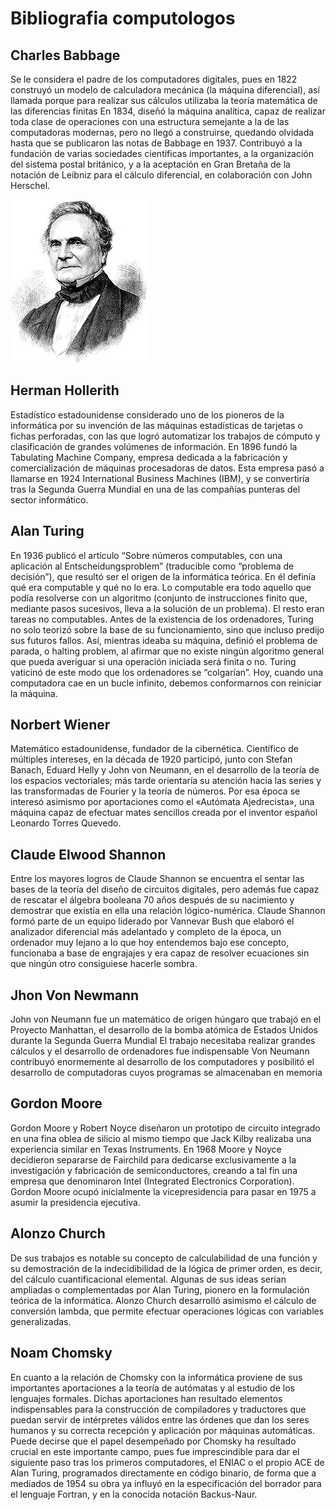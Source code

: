 # Bibliografia computologos
## Charles Babbage
Se le considera el padre de los computadores digitales, pues en 1822 construyó un modelo de calculadora mecánica (la máquina diferencial), así llamada porque para realizar sus cálculos utilizaba la teoría matemática de las diferencias finitas
En 1834, diseñó la máquina analítica, capaz de realizar toda clase de operaciones con una estructura semejante a la de las computadoras modernas, pero no llegó a construirse, quedando olvidada hasta que se publicaron las notas de Babbage en 1937.
Contribuyó a la fundación de varias sociedades científicas importantes, a la organización del sistema postal británico, y a la aceptación en Gran Bretaña de la notación de Leibniz para el cálculo diferencial, en colaboración con John Herschel.

![](https://github.com/Yohali20/Tareas-Lenguajes-Y-Automatas/blob/main/1.jpg) 

## Herman Hollerith
Estadístico estadounidense considerado uno de los pioneros de la informática por su invención de las máquinas estadísticas de tarjetas o fichas perforadas, con las que logró automatizar los trabajos de cómputo y clasificación de grandes volúmenes de información.
En 1896 fundó la Tabulating Machine Company, empresa dedicada a la fabricación y comercialización de máquinas procesadoras de datos. Esta empresa pasó a llamarse en 1924 International Business Machines (IBM), y se convertiría tras la Segunda Guerra Mundial en una de las compañías punteras del sector informático.

## Alan Turing 
En 1936 publicó el artículo “Sobre números computables, con una aplicación al Entscheidungsproblem” (traducible como “problema de decisión”), que resultó ser el origen de la informática teórica. En él definía qué era computable y qué no lo era. Lo computable era todo aquello que podía resolverse con un algoritmo (conjunto de instrucciones finito que, mediante pasos sucesivos, lleva a la solución de un problema). El resto eran tareas no computables.
Antes de la existencia de los ordenadores, Turing no solo teorizó sobre la base de su funcionamiento, sino que incluso predijo sus futuros fallos. Así, mientras ideaba su máquina, definió el problema de parada, o halting problem, al afirmar que no existe ningún algoritmo general que pueda averiguar si una operación iniciada será finita o no. Turing vaticinó de este modo que los ordenadores se “colgarían”. Hoy, cuando una computadora cae en un bucle infinito, debemos conformarnos con reiniciar la máquina.

## Norbert Wiener
Matemático estadounidense, fundador de la cibernética.
Científico de múltiples intereses, en la década de 1920 participó, junto con Stefan Banach, Eduard Helly y John von Neumann, en el desarrollo de la teoría de los espacios vectoriales; más tarde orientaría su atención hacia las series y las transformadas de Fourier y la teoría de números. Por esa época se interesó asimismo por aportaciones como el «Autómata Ajedrecista», una máquina capaz de efectuar mates sencillos creada por el inventor español Leonardo Torres Quevedo.

## Claude Elwood Shannon 
Entre los mayores logros de Claude Shannon se encuentra el sentar las bases de la teoría del diseño de circuitos digitales, pero además fue capaz de rescatar el álgebra booleana 70 años después de su nacimiento y demostrar que existía en ella una relación lógico-numérica.
Claude Shannon formó parte de un equipo liderado por Vannevar Bush que elaboró el analizador diferencial más adelantado y completo de la época, un ordenador muy lejano a lo que hoy entendemos bajo ese concepto, funcionaba a base de engrajajes y era capaz de resolver ecuaciones sin que ningún otro consiguiese hacerle sombra.

## Jhon Von Newmann 
John von Neumann fue un matemático de origen húngaro que trabajó en el Proyecto Manhattan, el desarrollo de la bomba atómica de Estados Unidos durante la Segunda Guerra Mundial
El trabajo necesitaba realizar grandes cálculos y el desarrollo de ordenadores fue indispensable
Von Neumann contribuyó enormemente al desarrollo de los computadores y posibilitó el desarrollo de computadoras cuyos programas se almacenaban en memoria

## Gordon Moore 
Gordon Moore y Robert Noyce diseñaron un prototipo de circuito integrado en una fina oblea de silicio al mismo tiempo que Jack Kilby realizaba una experiencia similar en Texas Instruments. En 1968 Moore y Noyce decidieron separarse de Fairchild para dedicarse exclusivamente a la investigación y fabricación de semiconductores, creando a tal fin una empresa que denominaron Intel (Integrated Electronics Corporation). Gordon Moore ocupó inicialmente la vicepresidencia para pasar en 1975 a asumir la presidencia ejecutiva.

## Alonzo Church
De sus trabajos es notable su concepto de calculabilidad de una función y su demostración de la indecidibilidad de la lógica de primer orden, es decir, del cálculo cuantificacional elemental. Algunas de sus ideas serían ampliadas o complementadas por Alan Turing, pionero en la formulación teórica de la informática. Alonzo Church desarrolló asimismo el cálculo de conversión lambda, que permite efectuar operaciones lógicas con variables generalizadas.

## Noam Chomsky 
En cuanto a la relación de Chomsky con la informática proviene de sus importantes aportaciones a la teoría de autómatas y al estudio de los lenguajes formales. Dichas aportaciones han resultado elementos indispensables para la construcción de compiladores y traductores que puedan servir de intérpretes válidos entre las órdenes que dan los seres humanos y su correcta recepción y aplicación por máquinas automáticas. Puede decirse que el papel desempeñado por Chomsky ha resultado crucial en este importante campo, pues fue imprescindible para dar el siguiente paso tras los primeros computadores, el ENIAC o el propio ACE de Alan Turing, programados directamente en código binario, de forma que a mediados de 1954 su obra ya influyó en la especificación del borrador para el lenguaje Fortran, y en la conocida notación Backus-Naur.

##